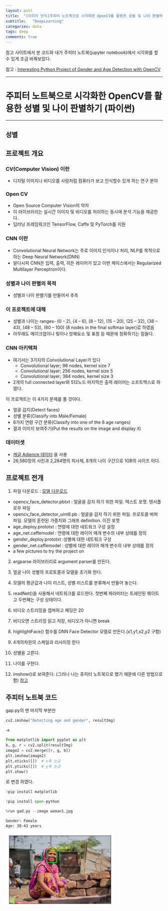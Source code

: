 ```yaml
---
layout: post
title:  "[이미지 인식]주피터 노트북으로 시각화한 OpenCV를 활용한 성별 및 나이 판별하기 "
subtitle:   "DeepLearning"
categories: data
tags: deep
comments: true
---
```



참고 사이트에서 본 코드와 내가 주피터 노트북(jupyter notebook)에서 시각화를 할 수 있게 조금 바꿔보았다.

참고 : [Interesting Python Project of Gender and Age Detection with OpenCV](https://data-flair.training/blogs/python-project-gender-age-detection/?fbclid=IwAR1d43CEOg-5dnzxPTxE06uB60leOzBKe30bRZewVvsM88V7v6TmTN9GDYI)
  
---
# 주피터 노트북으로 시각화한 OpenCV를 활용한 성별 및 나이 판별하기 (파이썬) 
  
---

## 성별 

## 프로젝트 개요
### CV(Computer Vision) 이란
- 디지털 이미지나 비디오를 사람처럼 컴퓨터가 보고 인식할수 있게 하는 연구 분야

### Open CV
- Open Source Computer Vision의 약자
- 이 라이브러리는 실시간 이미지 및 비디오를 처리하는 동시에 분석 기능을 제공한다.
- 딥러닝 프레임워크인 TensorFlow, Caffe 및 PyTorch를 지원


### CNN 이란
- Convolutional Neural Network는 주로 이미지 인식이나 처리, NLP를 목적으로 하는 Deep Neural Network(DNN)
- 알다시피 CNN은 입력, 출력, 히든 레이어가 있고 이번 케이스에서는 Regularized Multilayer Perceptron이다.

### 성별과 나이 판별의 목적
- 성별과 나이 판별기를 만들어서 추측

### 이 프로젝트에 대해
- 성별과 나이는 ranges- (0 – 2), (4 – 6), (8 – 12), (15 – 20), (25 – 32), (38 – 43), (48 – 53), (60 – 100) (8 nodes in the final softmax layer)로 하였음
- 아무래도 메이크업이나 빛이나 방해요소 및 표정 등 때문에 정확하기는 힘들다.

### CNN 아키텍쳐
- 여기서는 3가지의 Convolutional Layer가 있다
    - Convolutional layer; 96 nodes, kernel size 7
    - Convolutional layer; 256 nodes, kernel size 5
    - Convolutional layer; 384 nodes, kernel size 3
- 2개의 full connected layer와 512노드 마지막은 출력 레이어는 소프트맥스로 하였다.

이 프로젝트는 이 4가지 문제를 풀 것이다.
- 얼굴 감지(Detect faces)
- 성별 분류(Classify into Male/Female)
- 8가지 연령 구간 분류(Classify into one of the 8 age ranges)
- 결과 이미지 보여주기(Put the results on the image and display it)

### 데이터셋

- [캐글 Adience 데이터](https://www.kaggle.com/ttungl/adience-benchmark-gender-and-age-classification) 을 사용
- 26,580장의 사진과 2,284명의 피사체, 8개의 나이 구간으로 1GB의 사이즈 이다.
  
  
## 프로젝트 전개

1. 파일 다운로드 : [모델 다운로드](https://drive.google.com/file/d/1yy_poZSFAPKi0y2e2yj9XDe1N8xXYuKB/view)
  
  - opencv_face_detector.pbtxt : 얼굴을 감지 하기 위한 파일. 텍스트 포맷. 텐서플로우 파일
  - opencv_face_detector_uint8.pb : 얼굴을 감지 하기 위한 파일. 프로토콜 버퍼 파일. 모델의 훈련된 가중치와 그래프 definition. 이진 포맷
  - age_deploy.prototxt : 연령에 대한 네트워크 구성 설정
  - age_net.caffemodel : 연령에 대한 레이어 매개 변수의 내부 상태를 정의
  - gender_deploy.prototxt :성별에 대한 네트워크 구성
  - gender_net.caffemodel : 성별에 대한 레이어 매개 변수의 내부 상태를 정의
  - a few pictures to try the project on
    
2. argparse 라이브러리로 argument parser를 만든다.

3. 얼굴 나이 성별의 프로토콜과 모델을 초기화 한다.

4. 모델의 평균값과 나이 리스트, 성별 리스트를 분류해서 만들어 놓는다.

5. readNet()을 사용해서 네트워크를 로드한다. 첫번째 파라미터는 트레인된 웨이트고 두번째는 구성 상태이다.

6. 비디오 스트리밍을 캡쳐하고 패딩은 20

7. 비디오면 스트리밍 읽고 저장, 비디오가 아니면 break

8. highlightFace() 함수를 DNN Face Detector 모델로 만든다.(x1,y1,x2,y2 구함)

9. 4개의차원의 스케일과 리사이징 한다

10. 성별을 고른다.

11. 나이를 구한다.

12. imshow()로 보여준다. (그러나 나는 쥬피터 노트북으로 했기 때문에 다른 방법으로 함) [참고](https://zzsza.github.io/data/2018/01/23/opencv-1/)



## 주피터 노트북 코드


gap.py의 맨 마지막 부분만
```python
cv2.imshow("Detecting age and gender", resultImg)
```
->
```python
from matplotlib import pyplot as plt
b, g, r = cv2.split(resultImg)
image2 = cv2.merge([r, g, b])
plt.imshow(image2)
plt.xticks([])  # x축 눈금
plt.yticks([])  # y축 눈금
plt.show()
```
로 변경 하였다.

```python
!pip install matplotlib 
```
   

```python
!pip install open-python
```


```python
%run gad.py --image woman1.jpg
```

    Gender: Female
    Age: 38-43 years
    


![png](/assets/img/post_img/2020-03-08-opencv_gender_img/output_2_1.png)

